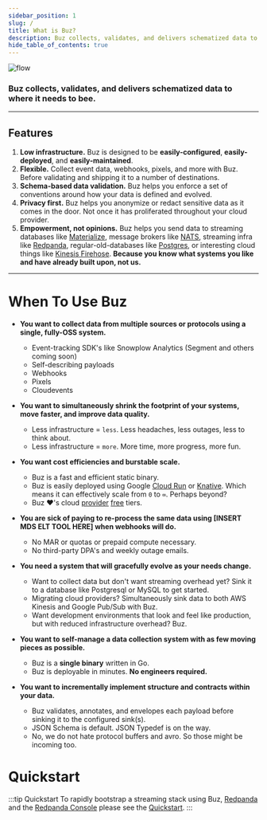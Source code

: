 ```yaml
---
sidebar_position: 1
slug: /
title: What is Buz?
description: Buz collects, validates, and delivers schematized data to wherever it needs to bee.
hide_table_of_contents: true
---
```



![flow](../../static/img/buzflow.png)

### Buz collects, validates, and delivers schematized data to where it needs to bee.

***

## Features

1. **Low infrastructure.** Buz is designed to be **easily-configured**, **easily-deployed**, and **easily-maintained**.
2. **Flexible.** Collect event data, webhooks, pixels, and more with Buz. Before validating and shipping it to a number of destinations.
3. **Schema-based data validation.** Buz helps you enforce a set of conventions around how your data is defined and evolved.
4. **Privacy first.** Buz helps you anonymize or redact sensitive data as it comes in the door. Not once it has proliferated throughout your cloud provider.
5. **Empowerment, not opinions.** Buz helps you send data to streaming databases like [Materialize](https://materialize.com/), message brokers like [NATS](https://nats.io/), streaming infra like [Redpanda](https://redpanda.com/), regular-old-databases like [Postgres](https://www.postgresql.org/), or interesting cloud things like [Kinesis Firehose](https://aws.amazon.com/kinesis/data-firehose/). **Because you know what systems you like and have already built upon, not us.**
***

# When To Use Buz
- **You want to collect data from multiple sources or protocols using a single, fully-OSS system.**
    - Event-tracking SDK's like Snowplow Analytics (Segment and others coming soon)
    - Self-describing payloads
    - Webhooks
    - Pixels
    - Cloudevents

- **You want to simultaneously shrink the footprint of your systems, move faster, and improve data quality.**
    - Less infrastructure = `less`. Less headaches, less outages, less to think about.
    - Less infrastructure = `more`. More time, more progress, more fun.

- **You want cost efficiencies and burstable scale.**
    - Buz is a fast and efficient static binary.
    - Buz is easily deployed using Google [Cloud Run](https://cloud.google.com/run) or [Knative](https://knative.dev/docs/). Which means it can effectively scale from `0` to `∞`. Perhaps beyond?
    - Buz ❤️'s cloud [provider](https://cloud.google.com/free/docs/gcp-free-tier/#cloud-run) [free](https://aws.amazon.com/free/?all-free-tier.sort-by=item.additionalFields.SortRank&all-free-tier.sort-order=asc&awsf.Free%20Tier%20Types=*all&awsf.Free%20Tier%20Categories=*all) tiers.

- **You are sick of paying to re-process the same data using [INSERT MDS ELT TOOL HERE] when webhooks will do.**
    - No MAR or quotas or prepaid compute necessary.
    - No third-party DPA's and weekly outage emails.

- **You need a system that will gracefully evolve as your needs change.**
    - Want to collect data but don't want streaming overhead yet? Sink it to a database like Postgresql or MySQL to get started.
    - Migrating cloud providers? Simultaneously sink data to both AWS Kinesis and Google Pub/Sub with Buz.
    - Want development environments that look and feel like production, but with reduced infrastructure overhead? Buz.

- **You want to self-manage a data collection system with as few moving pieces as possible.**
    - Buz is a **single binary** written in Go.
    - Buz is deployable in minutes. **No engineers required.**

- **You want to incrementally implement structure and contracts within your data.**
    - Buz validates, annotates, and envelopes each payload before sinking it to the configured sink(s).
    - JSON Schema is default. JSON Typedef is on the way.
    - No, we do not hate protocol buffers and avro. So those might be incoming too.


# Quickstart

:::tip Quickstart
To rapidly bootstrap a streaming stack using Buz, [Redpanda](https://github.com/redpanda-data/) and the [Redpanda Console](https://github.com/redpanda-data/console) please see the [Quickstart](/examples/quickstart).
:::
